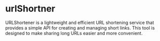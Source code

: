 # urlShortner
URLShortener is a lightweight and efficient URL shortening service that provides a simple API for creating and managing short links. This tool is designed to make sharing long URLs easier and more convenient.
